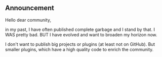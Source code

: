 ## Announcement

Hello dear community,

in my past, I have often published complete garbage and I stand by that. I WAS pretty bad. BUT I have evolved and want to broaden my horizon now. 

I don't want to publish big projects or plugins (at least not on GitHub). But smaller plugins, which have a high quality code to enrich the community.
